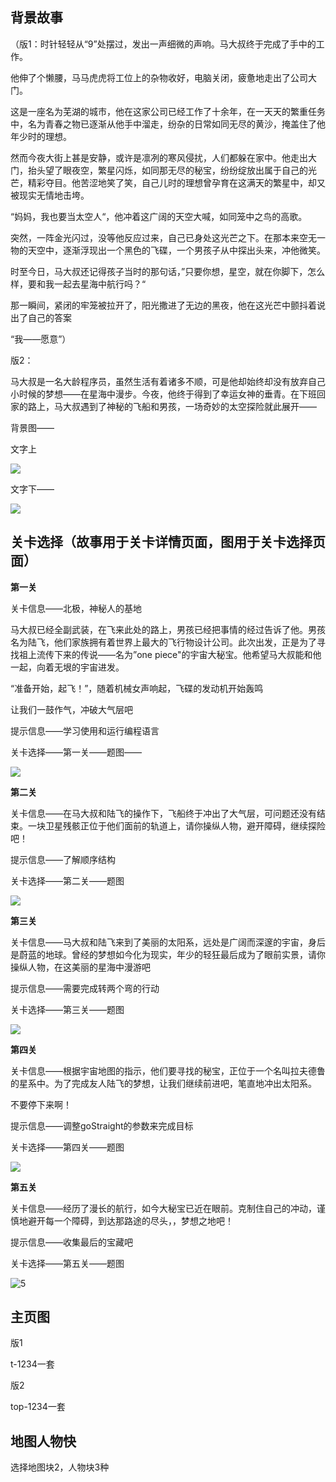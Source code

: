 ## 背景故事

（版1：时针轻轻从“9”处摆过，发出一声细微的声响。马大叔终于完成了手中的工作。

他伸了个懒腰，马马虎虎将工位上的杂物收好，电脑关闭，疲惫地走出了公司大门。

这是一座名为芜湖的城市，他在这家公司已经工作了十余年，在一天天的繁重任务中，名为青春之物已逐渐从他手中溜走，纷杂的日常如同无尽的黄沙，掩盖住了他年少时的理想。

然而今夜大街上甚是安静，或许是凛冽的寒风侵扰，人们都躲在家中。他走出大门，抬头望了眼夜空，繁星闪烁，如同那无尽的秘宝，纷纷绽放出属于自己的光芒，精彩夺目。他苦涩地笑了笑，自己儿时的理想曾孕育在这满天的繁星中，却又被现实无情地击垮。

“妈妈，我也要当太空人“，他冲着这广阔的天空大喊，如同笼中之鸟的高歌。

突然，一阵金光闪过，没等他反应过来，自己已身处这光芒之下。在那本来空无一物的天空中，逐渐浮现出一个黑色的飞碟，一个男孩子从中探出头来，冲他微笑。

时至今日，马大叔还记得孩子当时的那句话，”只要你想，星空，就在你脚下，怎么样，要和我一起去星海中航行吗？“

那一瞬间，紧闭的牢笼被拉开了，阳光撒进了无边的黑夜，他在这光芒中颤抖着说出了自己的答案

“我——愿意”）

版2：

马大叔是一名大龄程序员，虽然生活有着诸多不顺，可是他却始终却没有放弃自己小时候的梦想——在星海中漫步。今夜，他终于得到了幸运女神的垂青。在下班回家的路上，马大叔遇到了神秘的飞船和男孩，一场奇妙的太空探险就此展开——

背景图——

文字上

![](b1.png)

文字下——

![](b2.png)

## 关卡选择（故事用于关卡详情页面，图用于关卡选择页面）

**第一关**

关卡信息——北极，神秘人的基地

马大叔已经全副武装，在飞来此处的路上，男孩已经把事情的经过告诉了他。男孩名为陆飞，他们家族拥有着世界上最大的飞行物设计公司。此次出发，正是为了寻找祖上流传下来的传说——名为”one piece"的宇宙大秘宝。他希望马大叔能和他一起，向着无垠的宇宙进发。

“准备开始，起飞！”，随着机械女声响起，飞碟的发动机开始轰鸣

让我们一鼓作气，冲破大气层吧

提示信息——学习使用和运行编程语言

关卡选择——第一关——题图——

![](1.jpg)



**第二关**

关卡信息——在马大叔和陆飞的操作下，飞船终于冲出了大气层，可问题还没有结束。一块卫星残骸正位于他们面前的轨道上，请你操纵人物，避开障碍，继续探险吧！

提示信息——了解顺序结构

关卡选择——第二关——题图

![](2.jpg)

**第三关**

关卡信息——马大叔和陆飞来到了美丽的太阳系，远处是广阔而深邃的宇宙，身后是蔚蓝的地球。曾经的梦想如今化为现实，年少的轻狂最后成为了眼前实景，请你操纵人物，在这美丽的星海中漫游吧

提示信息——需要完成转两个弯的行动

关卡选择——第三关——题图

![](3.jpg)

**第四关**

关卡信息——根据宇宙地图的指示，他们要寻找的秘宝，正位于一个名叫拉夫德鲁的星系中。为了完成友人陆飞的梦想，让我们继续前进吧，笔直地冲出太阳系。

不要停下来啊！

提示信息——调整goStraight的参数来完成目标

关卡选择——第四关——题图

![](4.jpg)

**第五关**

关卡信息——经历了漫长的航行，如今大秘宝已近在眼前。克制住自己的冲动，谨慎地避开每一个障碍，到达那路途的尽头，，梦想之地吧！

提示信息——收集最后的宝藏吧

关卡选择——第五关——题图

![5](5.jpg)

## 主页图

版1

t-1234一套

版2

top-1234一套

## 地图人物快

选择地图块2，人物块3种
